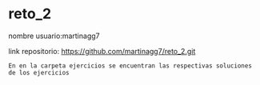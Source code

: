 # reto_2  
nombre usuario:martinagg7

link repositorio: https://github.com/martinagg7/reto_2.git

    En en la carpeta ejercicios se encuentran las respectivas soluciones de los ejercicios 


